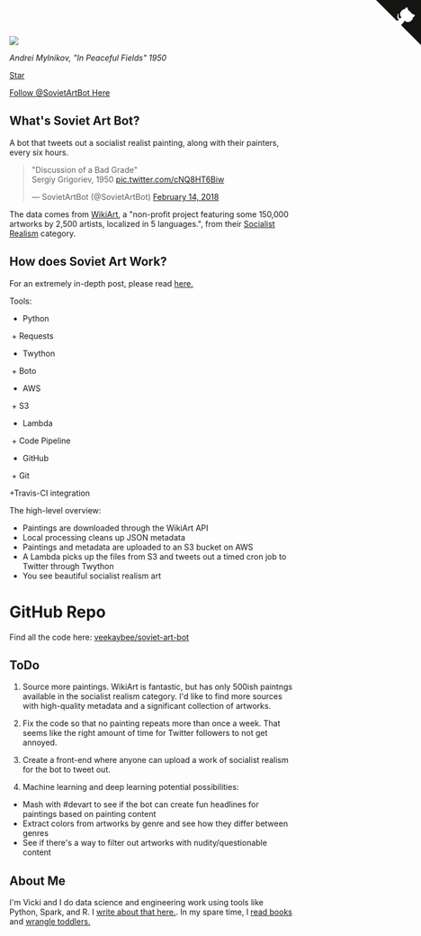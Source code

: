![](https://raw.githubusercontent.com/veekaybee/soviet-art-bot/gh-pages/static/in_peaceful_fields.jpg)

*Andrei Mylnikov, "In Peaceful Fields" 1950*

<a class="github-button" href="https://github.com/veekaybee/soviet-art-bot" data-icon="octicon-star" data-size="large" data-show-count="true" aria-label="Star soviet-art-bot on GitHub">Star</a>

<a class="twitter-follow-button"
  href="https://twitter.com/SovietArtBot"
  data-size="large">
Follow @SovietArtBot Here</a>

## What's Soviet Art Bot? 

A bot that tweets out a socialist realist painting, along with their painters, every six hours. 

<blockquote class="twitter-tweet" data-lang="en"><p lang="en" dir="ltr">&quot;Discussion of a Bad Grade&quot;<br>Sergiy Grigoriev, 1950 <a href="https://t.co/cNQ8HT6Biw">pic.twitter.com/cNQ8HT6Biw</a></p>&mdash; SovietArtBot (@SovietArtBot) <a href="https://twitter.com/SovietArtBot/status/963618544775811073?ref_src=twsrc%5Etfw">February 14, 2018</a></blockquote>
<script async src="https://platform.twitter.com/widgets.js" charset="utf-8"></script>

The data comes from [WikiArt](https://www.wikiart.org/), a "non-profit project featuring some 150,000 artworks by 2,500 artists, localized in 5 languages.", from their [Socialist Realism](https://www.wikiart.org/en/paintings-by-style/socialist-realism?select=featured) category. 

## How does Soviet Art Work? 

For an extremely in-depth post, please read [here.](http://veekaybee.github.io/2018/02/19/creating-a-twitter-art-bot/)

Tools: 

+ Python

  + Requests
  
  + Twython
  
  + Boto
+ AWS

  + S3
  
  + Lambda
  
  + Code Pipeline
  
+ GitHub

  + Git
  
  +Travis-CI integration 


The high-level overview: 

+ Paintings are downloaded through the WikiArt API
+ Local processing cleans up JSON metadata
+ Paintings and metadata are uploaded to an S3 bucket on AWS
+ A Lambda picks up the files from S3 and tweets out a timed cron job to Twitter through Twython
+ You see beautiful socialist realism art

# GitHub Repo

Find all the code here: 
[veekaybee/soviet-art-bot](https://github.com/veekaybee/soviet-art-bot)


## ToDo

1) Source more paintings. WikiArt is fantastic, but has only 500ish paintngs available in the socialist realism category. I'd like to find more sources with high-quality metadata and a significant collection of artworks. 

2) Fix the code so that no painting repeats more than once a week. That seems like the right amount of time for Twitter followers to not get annoyed. 

3) Create a front-end where anyone can upload a work of socialist realism for the bot to tweet out. 

4) Machine learning and deep learning potential possibilities: 

  + Mash with #devart to see if the bot can create fun headlines for paintings based on painting content 
  + Extract colors from artworks by genre and see how they differ between genres
  + See if there's a way to filter out artworks with nudity/questionable content
  


## About Me

I'm Vicki and I do data science and engineering work using tools like Python, Spark, and R. I [write about that here.](http://veekaybee.github.io/). In my spare time, I [read books](http://blog.vickiboykis.com/2018/01/02/favorite-books/) and [wrangle toddlers.](http://blog.vickiboykis.com/2017/06/27/moana/) 

<a href="https://github.com/veekaybee/soviet-art-bot" class="github-corner"><svg width="80" height="80" viewBox="0 0 250 250" style="fill:#151513; color:#fff; position: absolute; top: 0; border: 0; right: 0;"><path d="M0,0 L115,115 L130,115 L142,142 L250,250 L250,0 Z"></path><path d="M128.3,109.0 C113.8,99.7 119.0,89.6 119.0,89.6 C122.0,82.7 120.5,78.6 120.5,78.6 C119.2,72.0 123.4,76.3 123.4,76.3 C127.3,80.9 125.5,87.3 125.5,87.3 C122.9,97.6 130.6,101.9 134.4,103.2" fill="currentColor" style="transform-origin: 130px 106px;" class="octo-arm"></path><path d="M115.0,115.0 C114.9,115.1 118.7,116.5 119.8,115.4 L133.7,101.6 C136.9,99.2 139.9,98.4 142.2,98.6 C133.8,88.0 127.5,74.4 143.8,58.0 C148.5,53.4 154.0,51.2 159.7,51.0 C160.3,49.4 163.2,43.6 171.4,40.1 C171.4,40.1 176.1,42.5 178.8,56.2 C183.1,58.6 187.2,61.8 190.9,65.4 C194.5,69.0 197.7,73.2 200.1,77.6 C213.8,80.2 216.3,84.9 216.3,84.9 C212.7,93.1 206.9,96.0 205.4,96.6 C205.1,102.4 203.0,107.8 198.3,112.5 C181.9,128.9 168.3,122.5 157.7,114.1 C157.9,116.9 156.7,120.9 152.7,124.9 L141.0,136.5 C139.8,137.7 141.6,141.9 141.8,141.8 Z" fill="currentColor" class="octo-body"></path></svg></a><style>.github-corner:hover .octo-arm{animation:octocat-wave 560ms ease-in-out}@keyframes octocat-wave{0%,100%{transform:rotate(0)}20%,60%{transform:rotate(-25deg)}40%,80%{transform:rotate(10deg)}}@media (max-width:500px){.github-corner:hover .octo-arm{animation:none}.github-corner .octo-arm{animation:octocat-wave 560ms ease-in-out}}</style><script async defer src="https://buttons.github.io/buttons.js"></script>
